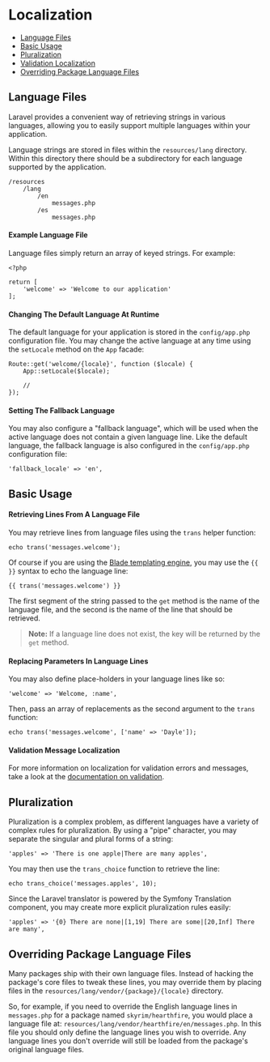 # Localization

- [Language Files](#language-files)
- [Basic Usage](#basic-usage)
- [Pluralization](#pluralization)
- [Validation Localization](#validation)
- [Overriding Package Language Files](#overriding-package-language-files)

<a name="language-files"></a>
## Language Files

Laravel provides a convenient way of retrieving strings in various languages, allowing you to easily support multiple languages within your application.

Language strings are stored in files within the `resources/lang` directory. Within this directory there should be a subdirectory for each language supported by the application.

	/resources
		/lang
			/en
				messages.php
			/es
				messages.php

#### Example Language File

Language files simply return an array of keyed strings. For example:

	<?php

	return [
		'welcome' => 'Welcome to our application'
	];

#### Changing The Default Language At Runtime

The default language for your application is stored in the `config/app.php` configuration file. You may change the active language at any time using the `setLocale` method on the `App` facade:

	Route::get('welcome/{locale}', function ($locale) {
		App::setLocale($locale);

		//
	});

#### Setting The Fallback Language

You may also configure a "fallback language", which will be used when the active language does not contain a given language line. Like the default language, the fallback language is also configured in the `config/app.php` configuration file:

	'fallback_locale' => 'en',

<a name="basic-usage"></a>
## Basic Usage

#### Retrieving Lines From A Language File

You may retrieve lines from language files using the `trans` helper function:

	echo trans('messages.welcome');

Of course if you are using the [Blade templating engine](/docs/{{version}}/views#blade-templating), you may use the `{{ }}` syntax to echo the language line:

	{{ trans('messages.welcome') }}

The first segment of the string passed to the `get` method is the name of the language file, and the second is the name of the line that should be retrieved.

> **Note:** If a language line does not exist, the key will be returned by the `get` method.

#### Replacing Parameters In Language Lines

You may also define place-holders in your language lines like so:

	'welcome' => 'Welcome, :name',

Then, pass an array of replacements as the second argument to the `trans` function:

	echo trans('messages.welcome', ['name' => 'Dayle']);

#### Validation Message Localization

For more information on localization for validation errors and messages, take a look at the [documentation on validation](/docs/{{version}}/validation#localiation).

<a name="pluralization"></a>
## Pluralization

Pluralization is a complex problem, as different languages have a variety of complex rules for pluralization. By using a "pipe" character, you may separate the singular and plural forms of a string:

	'apples' => 'There is one apple|There are many apples',

You may then use the `trans_choice` function to retrieve the line:

	echo trans_choice('messages.apples', 10);

Since the Laravel translator is powered by the Symfony Translation component, you may create more explicit pluralization rules easily:

	'apples' => '{0} There are none|[1,19] There are some|[20,Inf] There are many',

<a name="overriding-package-language-files"></a>
## Overriding Package Language Files

Many packages ship with their own language files. Instead of hacking the package's core files to tweak these lines, you may override them by placing files in the `resources/lang/vendor/{package}/{locale}` directory.

So, for example, if you need to override the English language lines in `messages.php` for a package named `skyrim/hearthfire`, you would place a language file at: `resources/lang/vendor/hearthfire/en/messages.php`. In this file you should only define the language lines you wish to override. Any language lines you don't override will still be loaded from the package's original language files.
